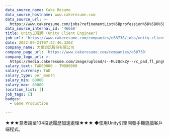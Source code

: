 ```yaml
---
data_source_name: Cake Resume
data_source_hostname: www.cakeresume.com
data_source_url: >-
  https://www.cakeresume.com/jobs?refinementList%5Bprofession%5D%5B0%5D=game-production&range%5Bsalary_range%5D%5Bmin%5D=1000000
data_source_internal_id: '46668'
title: Unity工程師 (Unity Client Engineer)
job_url: 'https://www.cakeresume.com/companies/e68738/jobs/unity-client-engineer'
date: 2022-09-21T07:47:46.326Z
company_name: 大樂資訊股份有限公司
company_page_url: 'https://www.cakeresume.com/companies/e68738'
company_logo_url: >-
  https://media.cakeresume.com/image/upload/s--MuzQckZy--/c_pad,fl_png8,h_200,w_200/v1659930335/rm2dlelf9cmublqc5qsl.png
salary_text: TWD60000 - TWD80000
salary_currency: TWD
salary_type: per_month
salary_min: 60000
salary_max: 80000
location_list: []
job_tags: []
badges:
  - Game Production

---
```


★★★意者請至104投遞履歷加速處理★★★ ◆使用Unity引擎開發手機遊戲客戶端程式。